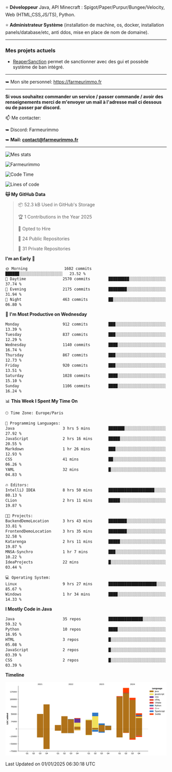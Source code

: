 ⭐ **Développeur** Java, API Minecraft : Spigot/Paper/Purpur/Bungee/Velocity, Web (HTML,CSS,JS/TS), Python.

⭐ **Administrateur Système** (installation de machine, os, docker, installation panels/database/etc, anti ddos, mise en place de nom de domaine).

---

### Mes projets actuels
- [ReaperSanction](https://www.spigotmc.org/resources/reapersanction.89580/) permet de sanctionner avec des gui et possède système de ban intégré.

---

➥ Mon site personnel: https://farmeurimmo.fr

---

**Si vous souhaitez commander un service / passer commande / avoir des renseignements merci de m'envoyer un mail à l'adresse mail ci dessous ou de passer par discord.**

📫 Me contacter:
 
   ➥ Discord: Farmeurimmo
   
   ➥ **Mail: contact@farmeurimmo.fr**

---

![Mes stats](https://github-readme-stats.farmeurimmo.fr/api?username=Farmeurimmo&count_private=true&show_icons=true&theme=radical)

<img src="https://komarev.com/ghpvc/?username=Farmeurimmo" alt="Farmeurimmo" />

<!--START_SECTION:waka-->
![Code Time](http://img.shields.io/badge/Code%20Time-1%2C737%20hrs%2049%20mins-blue)

![Lines of code](https://img.shields.io/badge/From%20Hello%20World%20I%27ve%20Written-778.2%20thousand%20lines%20of%20code-blue)

**🐱 My GitHub Data** 

> 📦 52.3 kB Used in GitHub's Storage 
 > 
> 🏆 1 Contributions in the Year 2025
 > 
> 💼 Opted to Hire
 > 
> 📜 24 Public Repositories 
 > 
> 🔑 31 Private Repositories 
 > 
**I'm an Early 🐤** 

```text
🌞 Morning                1602 commits        ██████░░░░░░░░░░░░░░░░░░░   23.52 % 
🌆 Daytime                2570 commits        █████████░░░░░░░░░░░░░░░░   37.74 % 
🌃 Evening                2175 commits        ████████░░░░░░░░░░░░░░░░░   31.94 % 
🌙 Night                  463 commits         ██░░░░░░░░░░░░░░░░░░░░░░░   06.80 % 
```
📅 **I'm Most Productive on Wednesday** 

```text
Monday                   912 commits         ███░░░░░░░░░░░░░░░░░░░░░░   13.39 % 
Tuesday                  837 commits         ███░░░░░░░░░░░░░░░░░░░░░░   12.29 % 
Wednesday                1140 commits        ████░░░░░░░░░░░░░░░░░░░░░   16.74 % 
Thursday                 867 commits         ███░░░░░░░░░░░░░░░░░░░░░░   12.73 % 
Friday                   920 commits         ███░░░░░░░░░░░░░░░░░░░░░░   13.51 % 
Saturday                 1028 commits        ████░░░░░░░░░░░░░░░░░░░░░   15.10 % 
Sunday                   1106 commits        ████░░░░░░░░░░░░░░░░░░░░░   16.24 % 
```


📊 **This Week I Spent My Time On** 

```text
🕑︎ Time Zone: Europe/Paris

💬 Programming Languages: 
Java                     3 hrs 5 mins        ███████░░░░░░░░░░░░░░░░░░   27.92 % 
JavaScript               2 hrs 16 mins       █████░░░░░░░░░░░░░░░░░░░░   20.55 % 
Markdown                 1 hr 26 mins        ███░░░░░░░░░░░░░░░░░░░░░░   12.93 % 
CSS                      41 mins             ██░░░░░░░░░░░░░░░░░░░░░░░   06.26 % 
YAML                     32 mins             █░░░░░░░░░░░░░░░░░░░░░░░░   04.83 % 

🔥 Editors: 
IntelliJ IDEA            8 hrs 50 mins       ████████████████████░░░░░   80.13 % 
CLion                    2 hrs 11 mins       █████░░░░░░░░░░░░░░░░░░░░   19.87 % 

🐱‍💻 Projects: 
BackendDemoLocation      3 hrs 43 mins       ████████░░░░░░░░░░░░░░░░░   33.81 % 
FrontendDemoLocation     3 hrs 35 mins       ████████░░░░░░░░░░░░░░░░░   32.58 % 
Katarenga                2 hrs 11 mins       █████░░░░░░░░░░░░░░░░░░░░   19.87 % 
MNSA-Synchro             1 hr 7 mins         ███░░░░░░░░░░░░░░░░░░░░░░   10.22 % 
IdeaProjects             22 mins             █░░░░░░░░░░░░░░░░░░░░░░░░   03.44 % 

💻 Operating System: 
Linux                    9 hrs 27 mins       █████████████████████░░░░   85.67 % 
Windows                  1 hr 34 mins        ████░░░░░░░░░░░░░░░░░░░░░   14.33 % 
```

**I Mostly Code in Java** 

```text
Java                     35 repos            ███████████████░░░░░░░░░░   59.32 % 
Python                   10 repos            ████░░░░░░░░░░░░░░░░░░░░░   16.95 % 
HTML                     3 repos             █░░░░░░░░░░░░░░░░░░░░░░░░   05.08 % 
JavaScript               2 repos             █░░░░░░░░░░░░░░░░░░░░░░░░   03.39 % 
CSS                      2 repos             █░░░░░░░░░░░░░░░░░░░░░░░░   03.39 % 
```



**Timeline**

![Lines of Code chart](https://raw.githubusercontent.com/Farmeurimmo/Farmeurimmo/main/assets/bar_graph.png)


 Last Updated on 01/01/2025 06:30:18 UTC
<!--END_SECTION:waka-->

